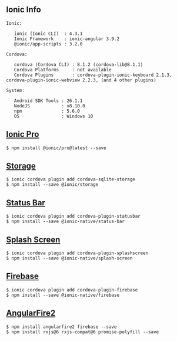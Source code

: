 ## Ionic Info
```
Ionic:

   ionic (Ionic CLI)  : 4.3.1
   Ionic Framework    : ionic-angular 3.9.2
   @ionic/app-scripts : 3.2.0

Cordova:

   cordova (Cordova CLI) : 8.1.2 (cordova-lib@8.1.1)
   Cordova Platforms     : not available
   Cordova Plugins       : cordova-plugin-ionic-keyboard 2.1.3, cordova-plugin-ionic-webview 2.2.3, (and 4 other plugins)

System:

   Android SDK Tools : 26.1.1
   NodeJS            : v8.10.0
   npm               : 5.6.0
   OS                : Windows 10
```


## [Ionic Pro](https://ionicframework.com/docs/pro/deploy/setup/)
```
$ npm install @ionic/pro@latest --save
```


## [Storage](https://ionicframework.com/docs/storage/)
```
$ ionic cordova plugin add cordova-sqlite-storage
$ npm install --save @ionic/storage
```


## [Status Bar](https://ionicframework.com/docs/native/status-bar/)
```
$ ionic cordova plugin add cordova-plugin-statusbar
$ npm install --save @ionic-native/status-bar
```


## [Splash Screen](https://ionicframework.com/docs/native/splash-screen/)
```
$ ionic cordova plugin add cordova-plugin-splashscreen
$ npm install --save @ionic-native/splash-screen
```


## [Firebase](https://ionicframework.com/docs/native/firebase/)
```
$ ionic cordova plugin add cordova-plugin-firebase
$ npm install --save @ionic-native/firebase
```


## [AngularFire2](https://github.com/angular/angularfire2/blob/master/docs/ionic/v3.md)
```
$ npm install angularfire2 firebase --save
$ npm install rxjs@6 rxjs-compat@6 promise-polyfill --save
```